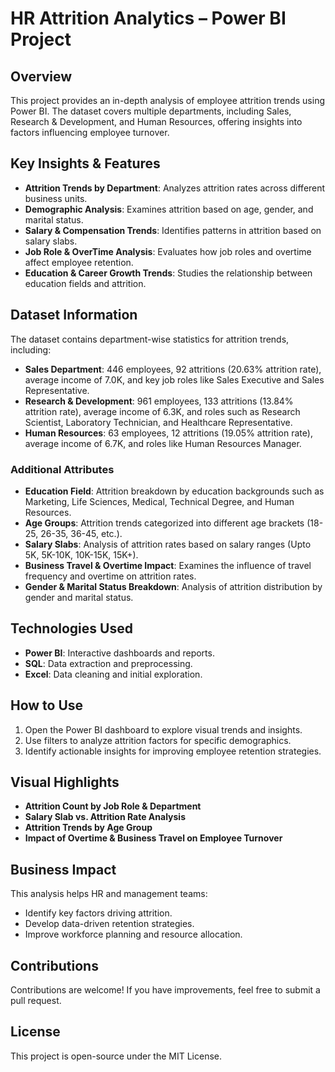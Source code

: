 # HR Attrition Analytics – Power BI Project

## Overview
This project provides an in-depth analysis of employee attrition trends using Power BI. The dataset covers multiple departments, including Sales, Research & Development, and Human Resources, offering insights into factors influencing employee turnover.

## Key Insights & Features
- **Attrition Trends by Department**: Analyzes attrition rates across different business units.
- **Demographic Analysis**: Examines attrition based on age, gender, and marital status.
- **Salary & Compensation Trends**: Identifies patterns in attrition based on salary slabs.
- **Job Role & OverTime Analysis**: Evaluates how job roles and overtime affect employee retention.
- **Education & Career Growth Trends**: Studies the relationship between education fields and attrition.

## Dataset Information
The dataset contains department-wise statistics for attrition trends, including:
- **Sales Department**: 446 employees, 92 attritions (20.63% attrition rate), average income of 7.0K, and key job roles like Sales Executive and Sales Representative.
- **Research & Development**: 961 employees, 133 attritions (13.84% attrition rate), average income of 6.3K, and roles such as Research Scientist, Laboratory Technician, and Healthcare Representative.
- **Human Resources**: 63 employees, 12 attritions (19.05% attrition rate), average income of 6.7K, and roles like Human Resources Manager.

### Additional Attributes
- **Education Field**: Attrition breakdown by education backgrounds such as Marketing, Life Sciences, Medical, Technical Degree, and Human Resources.
- **Age Groups**: Attrition trends categorized into different age brackets (18-25, 26-35, 36-45, etc.).
- **Salary Slabs**: Analysis of attrition rates based on salary ranges (Upto 5K, 5K-10K, 10K-15K, 15K+).
- **Business Travel & Overtime Impact**: Examines the influence of travel frequency and overtime on attrition rates.
- **Gender & Marital Status Breakdown**: Analysis of attrition distribution by gender and marital status.

## Technologies Used
- **Power BI**: Interactive dashboards and reports.
- **SQL**: Data extraction and preprocessing.
- **Excel**: Data cleaning and initial exploration.

## How to Use
1. Open the Power BI dashboard to explore visual trends and insights.
2. Use filters to analyze attrition factors for specific demographics.
3. Identify actionable insights for improving employee retention strategies.

## Visual Highlights
- **Attrition Count by Job Role & Department**
- **Salary Slab vs. Attrition Rate Analysis**
- **Attrition Trends by Age Group**
- **Impact of Overtime & Business Travel on Employee Turnover**

## Business Impact
This analysis helps HR and management teams:
- Identify key factors driving attrition.
- Develop data-driven retention strategies.
- Improve workforce planning and resource allocation.

## Contributions
Contributions are welcome! If you have improvements, feel free to submit a pull request.

## License
This project is open-source under the MIT License.

